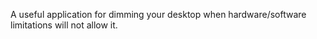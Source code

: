 A useful application for dimming your desktop when hardware/software limitations will not allow it.
